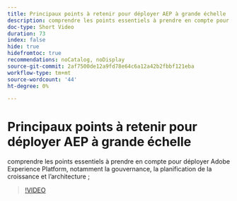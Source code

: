 ```yaml
---
title: Principaux points à retenir pour déployer AEP à grande échelle
description: comprendre les points essentiels à prendre en compte pour déployer Adobe Experience Platform, notamment la gouvernance, la planification de la croissance et l’architecture ;
doc-type: Short Video
duration: 73
index: false
hide: true
hidefromtoc: true
recommendations: noCatalog, noDisplay
source-git-commit: 2af7500de12a9fd78e64c6a12a42b2fbbf121eba
workflow-type: tm+mt
source-wordcount: '44'
ht-degree: 0%

---
```



# Principaux points à retenir pour déployer AEP à grande échelle

comprendre les points essentiels à prendre en compte pour déployer Adobe Experience Platform, notamment la gouvernance, la planification de la croissance et l’architecture ;

<!-- 62_S601_3442532_72_key-takeaways-for-deploying-aep-at-scale -->
>[!VIDEO](https://video.tv.adobe.com/v/3458314/?learn=on&enablevpops=true)
